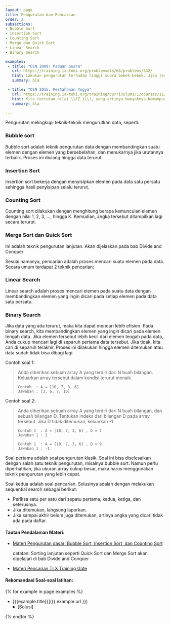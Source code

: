 ```yaml
---
layout: page
title: Pengurutan dan Pencarian
order: 2
subsections:
- Bubble Sort
- Insertion Sort
- Counting Sort
- Merge dan Quick Sort
- Linear Search
- Binary Search

examples:
 - title: "OSN 2009: Paduan Suara"
   url: https://training.ia-toki.org/problemsets/66/problems/332/
   hint: Lakukan pengurutan terhadap tinggi suara bebek-bebek. Jika terdapat N bebek dan kita ingin bagi dalam K kelompok, maka tiap kelompok minimal terdiri dari \\(A = \lfloor\frac{N}{K} \rfloor\\) anggota. Dari data yang sudah terurut, kita hanya perlu mencari elemen dengan index \\(A, 2A, 3A, ..., (K-1)A\\)
   summary: bla

 - title: "OSN 2015: Pertahanan Yogya"
   url: https://training.ia-toki.org/training/curriculums/1/courses/11/chapters/52/problems/232/
   hint: Kita tentukan nilai \\(Z_i\\), yang artinya banyaknya kemampuan tambahan yang diperlukan sebelum kita bisa mengalahkan musuh ke-i. Nilai ini bisa dicari dengan menggunakan binary search. Setelah itu, urutkan musuh-musuh berdasarkan nilai \\(Z_i\\) mereka. Setelah itu, cukup lakukan simulasi untuk menentukan jawaban.
   summary: bla

---
```


Pengurutan melingkupi teknik-teknik mengurutkan data, seperti:

### Bubble sort
Bubble sort adalah teknik pengurutan data dengan membandingkan suatu elemen dengan elemen yang bersebelahan, dan menukarnya jika urutannya terbalik. Proses ini diulang hingga data terurut.
### Insertion Sort
Insertion sort bekerja dengan menyisipkan elemen pada data satu persatu sehingga hasil penyisipan selalu terurut.

### Counting Sort
Counting sort dilakukan dengan menghitung berapa kemunculan elemen dengan nilai 1, 2, 3, ..., hingga K. Kemudian, angka tersebut ditampilkan lagi secara terurut.

### Merge Sort dan Quick Sort
Ini adalah teknik pengurutan lanjutan. Akan dijelaskan pada bab Divide and Conquer

Sesuai namanya, pencarian adalah proses mencari suatu elemen pada data. Secara umum terdapat 2 teknik pencarian:
### Linear Search
Linear search adalah proses mencari elemen pada suatu data dengan membandingkan elemen yang ingin dicari pada setiap elemen pada data satu persatu.
### Binary Search
Jika data yang ada terurut, maka kita dapat mencari lebih efisien. Pada binary search, kita membandingkan elemen yang ingin dicari pada elemen tengah data. Jika elemen tersebut lebih kecil dari elemen tengah pada data, Anda cukup mencari lagi di separuh pertama data tersebut. Jika tidak, kita cari di separuh terakhir. Proses ini dilakukan hingga elemen ditemukan atau data sudah tidak bisa dibagi lagi.

Contoh soal 1:

> Anda diberikan sebuah array A yang terdiri dari N buah bilangan. Keluarkan array tersebut dalam kondisi terurut menaik.
> ```
> Contoh  : A = [10, 7, 3, 6]
> Jawaban : [3, 6, 7, 10]
> ```

Contoh soal 2:
> Anda diberikan sebuah array A yang terdiri dari N buah bilangan, dan sebuah bilangan D. Tentukan indeks dari bilangan D pada array tersebut. Jika D tidak ditemukan, keluarkan -1
> ```
> Contoh 1  : A = [10, 7, 3, 6] , D = 7
> Jawaban 1 : 2
> 
> Contoh 1  : A = [10, 7, 3, 6] , D = 9
> Jawaban 1 : -1
> ```

<!--more-->

Soal pertama adalah soal pengurutan klasik. Soal ini bisa diselesaikan dengan salah satu teknik pengurutan, misalnya bubble sort.
Namun perlu diperhatikan, jika ukuran array cukup besar, maka harus menggunakan teknik pengurutan yang lebih cepat.

Soal kedua adalah soal pencarian. Solusinya adalah dengan melakukan sequential search sebagai berikut:
- Periksa satu per satu dari sepatu pertama, kedua, ketiga, dan seterusnya.
- Jika ditemukan, langsung laporkan.
- Jika sampai akhir belum juga ditemukan, artinya angka yang dicari tidak ada pada daftar.

#### Tautan Pendalaman Materi:
- [Materi Pengurutan dasar: Bubble Sort, Insertion Sort, dan Counting Sort](https://training.ia-toki.org/training/curriculums/1/courses/1/chapters/16/lessons/13/)
  
  catatan: Sorting lanjutan seperti Quick Sort dan Merge Sort akan dipelajari di bab Divide and Conquer
- [Materi Pencarian TLX Training Gate](https://training.ia-toki.org/training/curriculums/1/courses/1/chapters/15/lessons/12/)

#### Rekomandasi Soal-soal latihan:
{% for example in page.examples %}
- [{{example.title}}]({{ example.url }})
	<details>
	<summary>[Solusi]</summary>
	{{ example.hint }}
	</details>

{% endfor %}


